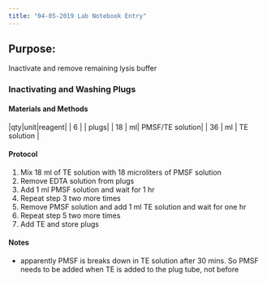 ```yaml
---
title: "04-05-2019 Lab Notebook Entry"
---
```


## Purpose: 
Inactivate and remove remaining lysis buffer

### Inactivating and Washing Plugs

#### Materials and Methods

|qty|unit|reagent|
| 6 | | plugs|
| 18 | ml| PMSF/TE solution|
| 36 | ml | TE solution |

#### Protocol
1. Mix 18 ml of TE solution with 18 microliters of PMSF solution 
2. Remove EDTA solution from plugs
3. Add 1 ml PMSF solution and wait for 1 hr
4. Repeat step 3 two more times
5. Remove PMSF solution and add 1 ml TE solution and wait for one hr
6. Repeat step 5 two more times
7. Add TE and store plugs

#### Notes
* apparently PMSF is breaks down in TE solution after 30 mins. So PMSF needs to be added when TE is added to the plug tube, not before
